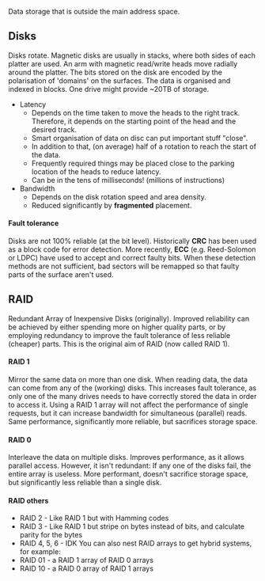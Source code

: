 Data storage that is outside the main address space.

## Disks
Disks rotate. Magnetic disks are usually in stacks, where both sides of each platter are used.
An arm with magnetic read/write heads move radially around the platter.
The bits stored on the disk are encoded by the polarisation of 'domains' on the surfaces.
The data is organised and indexed in blocks.
One drive might provide ~20TB of storage.
- Latency
	- Depends on the time taken to move the heads to the right track. Therefore, it depends on the starting point of the head and the desired track.
	- Smart organisation of data on disc can put important stuff "close".
	- In addition to that, (on average) half of a rotation to reach the start of the data.
	- Frequently required things may be placed close to the parking location of the heads to reduce latency.
	- Can be in the tens of milliseconds! (millions of instructions)
- Bandwidth
	- Depends on the disk rotation speed and area density.
	- Reduced significantly by **fragmented** placement.

#### Fault tolerance
Disks are not 100% reliable (at the bit level). Historically **CRC** has been used as a block code for error detection. More recently, **ECC** (e.g. Reed-Solomon or LDPC) have used to accept and correct faulty bits.
When these detection methods are not sufficient, bad sectors will be remapped so that faulty parts of the surface aren't used.

## RAID
Redundant Array of Inexpensive Disks (originally).
Improved reliability can be achieved by either spending more on higher quality parts, or by employing redundancy to improve the fault tolerance of less reliable (cheaper) parts. This is the original aim of RAID (now called RAID 1).

#### RAID 1
Mirror the same data on more than one disk. When reading data, the data can come from any of the (working) disks. This increases fault tolerance, as only one of the many drives needs to have correctly stored the data in order to access it.
Using a RAID 1 array will not affect the performance of single requests, but it can increase bandwidth for simultaneous (parallel) reads.
Same performance, significantly more reliable, but sacrifices storage space.

#### RAID 0
Interleave the data on multiple disks. Improves performance, as it allows parallel access. However, it isn't redundant: If any one of the disks fail, the entire array is useless. 
More performant, doesn't sacrifice storage space, but significantly less reliable than a single disk.

#### RAID others
- RAID 2 - Like RAID 1 but with Hamming codes
- RAID 3 - Like RAID 1 but stripe on bytes instead of bits, and calculate parity for the bytes
- RAID 4, 5, 6 - IDK
You can also nest RAID arrays to get hybrid systems, for example:
- RAID 01 - a RAID 1 array of RAID 0 arrays
- RAID 10 - a RAID 0 array of RAID 1 arrays

